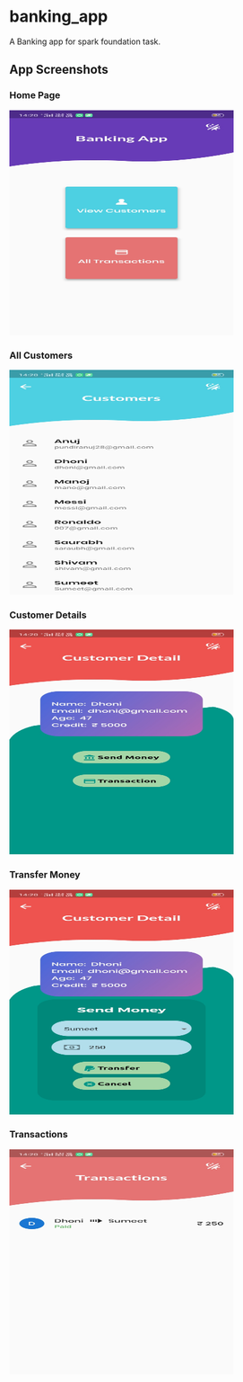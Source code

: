 # banking_app

A Banking app for spark foundation task.

## App Screenshots

### Home Page
<img src="/images/homepage.jpg" width="400" height="400">

### All Customers
<img src="/images/all_customers.jpg" width="400" height="400">

### Customer Details
<img src="/images/customer_detail.jpg" width="400" height="400">

### Transfer Money
<img src="/images/transfer.jpg" width="400" height="400">

### Transactions
<img src="/images/list.jpg" width="400" height="400">
